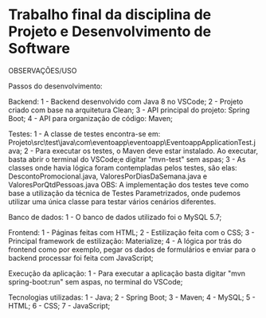 # Trabalho final da disciplina de Projeto e Desenvolvimento de Software

OBSERVAÇÕES/USO

Passos do desenvolvimento:

Backend:
1 - Backend desenvolvido com Java 8 no VSCode;
2 - Projeto criado com base na arquitetura Clean;
3 - API principal do projeto: Spring Boot;
4 - API para organização de código: Maven;

Testes:
1 - A classe de testes encontra-se em: Projeto\src\test\java\com\eventoapp\eventoapp\EventoappApplicationTest.java;
2 - Para executar os testes, o Maven deve estar instalado. Ao executar, basta abrir o terminal do VSCode;e digitar "mvn-test" sem aspas;
3 - As classes onde havia lógica foram contempladas pelos testes, são elas: DescontoPromocional.java, ValoresPorDiasDaSemana.java e ValoresPorQtdPessoas.java
OBS: A implementação dos testes teve como base a utilização da técnica de Testes Parametrizados, onde pudemos utilizar uma única classe para testar vários cenários diferentes.

Banco de dados:
1 - O banco de dados utilizado foi o MySQL 5.7;

Frontend:
1 - Páginas feitas com HTML;
2 - Estilização feita com o CSS;
3 - Principal framework de estilização: Materialize;
4 - A lógica por trás do frontend como por exemplo, pegar os dados de formulários e enviar para o backend processar foi feita com JavaScript;

Execução da aplicação:
1 - Para executar a aplicação basta digitar "mvn spring-boot:run" sem aspas, no terminal do VSCode;

Tecnologias utilizadas:
1 - Java;
2 - Spring Boot;
3 - Maven;
4 - MySQL;
5 - HTML;
6 - CSS;
7 - JavaScript;

